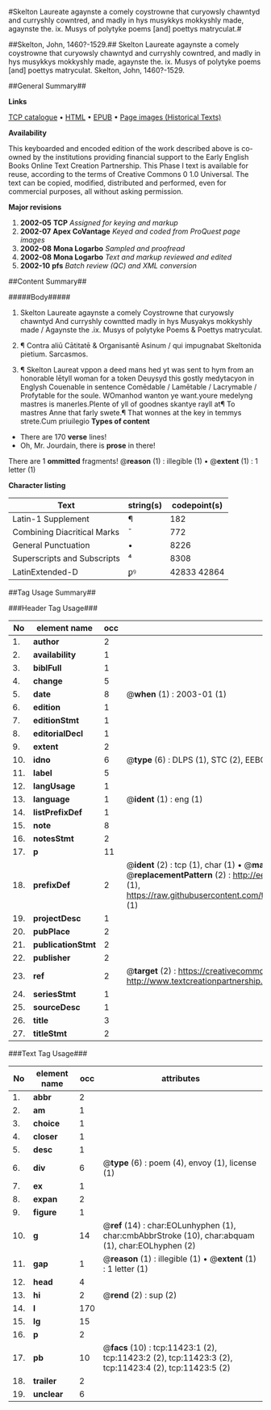 #Skelton Laureate agaynste a comely coystrowne that curyowsly chawntyd and curryshly cowntred, and madly in hys musykkys mokkyshly made, agaynste the. ix. Musys of polytyke poems [and] poettys matryculat.#

##Skelton, John, 1460?-1529.##
Skelton Laureate agaynste a comely coystrowne that curyowsly chawntyd and curryshly cowntred, and madly in hys musykkys mokkyshly made, agaynste the. ix. Musys of polytyke poems [and] poettys matryculat.
Skelton, John, 1460?-1529.

##General Summary##

**Links**

[TCP catalogue](http://www.ota.ox.ac.uk/tcp/)  • 
[HTML](http://tei.it.ox.ac.uk/tcp/Texts-HTML/free/A12/A12295.html)  • 
[EPUB](http://tei.it.ox.ac.uk/tcp/Texts-EPUB/free/A12/A12295.epub) • 
[Page images (Historical Texts)](https://data.historicaltexts.jisc.ac.uk/view?pubId=eebo-99846454e&pageId=eebo-99846454e-11423-1)

**Availability**

This keyboarded and encoded edition of the
	       work described above is co-owned by the institutions
	       providing financial support to the Early English Books
	       Online Text Creation Partnership. This Phase I text is
	       available for reuse, according to the terms of Creative
	       Commons 0 1.0 Universal. The text can be copied,
	       modified, distributed and performed, even for
	       commercial purposes, all without asking permission.

**Major revisions**

1. __2002-05__ __TCP__ *Assigned for keying and markup*
1. __2002-07__ __Apex CoVantage__ *Keyed and coded from ProQuest page images*
1. __2002-08__ __Mona Logarbo__ *Sampled and proofread*
1. __2002-08__ __Mona Logarbo__ *Text and markup reviewed and edited*
1. __2002-10__ __pfs__ *Batch review (QC) and XML conversion*

##Content Summary##

#####Body#####

1. Skelton Laureate agaynste a comely Coystrowne that curyowsly chawntyd And curryshly cowntted madly in hys Musyakys mokkyshly made / Agaynste the .ix. Musys of polytyke Poems & Poettys matryculat.

1. ¶ Contra aliū Cātitatē & Organisantē
Asinum / qui impugnabat Skeltonida
pietium. Sarcasmos.

1. ¶ Skelton Laureat vppon a deed mans hed
yt was sent to hym from an honorable Iētyll
woman for a token Deuysyd this gostly medytacyon
in Englysh Couenable in sentence
Comēdable / Lamētable / Lacrymable / Profytable
for the soule.
WOmanhod wanton ye want.youre medelyng mastres is manerles.Plente of yll of goodnes skantye rayll at¶ To mastres Anne that farly swete.¶ That wonnes at the key in temmys strete.Cum priuilegio
**Types of content**

  * There are 170 **verse** lines!
  * Oh, Mr. Jourdain, there is **prose** in there!

There are 1 **ommitted** fragments! 
 @__reason__ (1) : illegible (1)  •  @__extent__ (1) : 1 letter (1)

**Character listing**


|Text|string(s)|codepoint(s)|
|---|---|---|
|Latin-1 Supplement|¶|182|
|Combining             Diacritical Marks|̄|772|
|General Punctuation|•|8226|
|Superscripts             and Subscripts|⁴|8308|
|LatinExtended-D|ꝑꝰ|42833 42864|

##Tag Usage Summary##

###Header Tag Usage###

|No|element name|occ|attributes|
|---|---|---|---|
|1.|__author__|2||
|2.|__availability__|1||
|3.|__biblFull__|1||
|4.|__change__|5||
|5.|__date__|8| @__when__ (1) : 2003-01 (1)|
|6.|__edition__|1||
|7.|__editionStmt__|1||
|8.|__editorialDecl__|1||
|9.|__extent__|2||
|10.|__idno__|6| @__type__ (6) : DLPS (1), STC (2), EEBO-CITATION (1), PROQUEST (1), VID (1)|
|11.|__label__|5||
|12.|__langUsage__|1||
|13.|__language__|1| @__ident__ (1) : eng (1)|
|14.|__listPrefixDef__|1||
|15.|__note__|8||
|16.|__notesStmt__|2||
|17.|__p__|11||
|18.|__prefixDef__|2| @__ident__ (2) : tcp (1), char (1)  •  @__matchPattern__ (2) : ([0-9\-]+):([0-9IVX]+) (1), (.+) (1)  •  @__replacementPattern__ (2) : http://eebo.chadwyck.com/downloadtiff?vid=$1&page=$2 (1), https://raw.githubusercontent.com/textcreationpartnership/Texts/master/tcpchars.xml#$1 (1)|
|19.|__projectDesc__|1||
|20.|__pubPlace__|2||
|21.|__publicationStmt__|2||
|22.|__publisher__|2||
|23.|__ref__|2| @__target__ (2) : https://creativecommons.org/publicdomain/zero/1.0/ (1), http://www.textcreationpartnership.org/docs/. (1)|
|24.|__seriesStmt__|1||
|25.|__sourceDesc__|1||
|26.|__title__|3||
|27.|__titleStmt__|2||


###Text Tag Usage###

|No|element name|occ|attributes|
|---|---|---|---|
|1.|__abbr__|2||
|2.|__am__|1||
|3.|__choice__|1||
|4.|__closer__|1||
|5.|__desc__|1||
|6.|__div__|6| @__type__ (6) : poem (4), envoy (1), license (1)|
|7.|__ex__|1||
|8.|__expan__|2||
|9.|__figure__|1||
|10.|__g__|14| @__ref__ (14) : char:EOLunhyphen (1), char:cmbAbbrStroke (10), char:abquam (1), char:EOLhyphen (2)|
|11.|__gap__|1| @__reason__ (1) : illegible (1)  •  @__extent__ (1) : 1 letter (1)|
|12.|__head__|4||
|13.|__hi__|2| @__rend__ (2) : sup (2)|
|14.|__l__|170||
|15.|__lg__|15||
|16.|__p__|2||
|17.|__pb__|10| @__facs__ (10) : tcp:11423:1 (2), tcp:11423:2 (2), tcp:11423:3 (2), tcp:11423:4 (2), tcp:11423:5 (2)|
|18.|__trailer__|2||
|19.|__unclear__|6||

